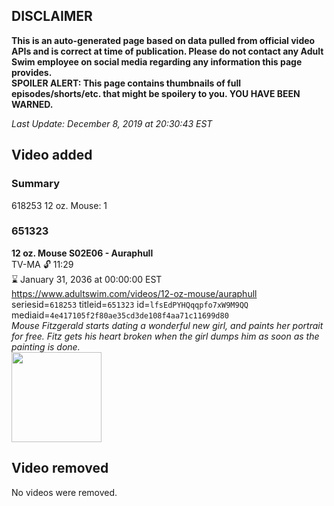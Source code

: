 ## DISCLAIMER
**This is an auto-generated page based on data pulled from official video APIs and is correct at time of publication. Please do not contact any Adult Swim employee on social media regarding any information this page provides.**  
**SPOILER ALERT: This page contains thumbnails of full episodes/shorts/etc. that might be spoilery to you. YOU HAVE BEEN WARNED.**  

_Last Update: December 8, 2019 at 20:30:43 EST_
## Video added
### Summary
618253 12 oz. Mouse: 1  
### 651323
**12 oz. Mouse S02E06 - Auraphull**  
TV-MA 🔓 11:29  
⌛ January 31, 2036 at 00:00:00 EST  
https://www.adultswim.com/videos/12-oz-mouse/auraphull  
seriesid=`618253` titleid=`651323` id=`lfsEdPYHQqqpfo7xW9M9QQ` mediaid=`4e417105f2f80ae35cd3de108f4aa71c11699d80`  
_Mouse Fitzgerald starts dating a wonderful new girl, and paints her portrait for free.  Fitz gets his heart broken when the girl dumps him as soon as the painting is done._  
<a href="https://i.cdn.turner.com/adultswim/big/video/episode-thumbs-16x9/12oz_cc_013_pt1-05.jpg"><img src="https://i.cdn.turner.com/adultswim/big/video/episode-thumbs-16x9/12oz_cc_013_pt1-05.jpg" height="144px" /></a>
## Video removed
No videos were removed.  

